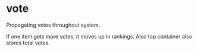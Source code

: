 # vote
Propagating votes throughout system.

If one item gets more votes, it moves up in rankings.
Also top container also stores total votes.
